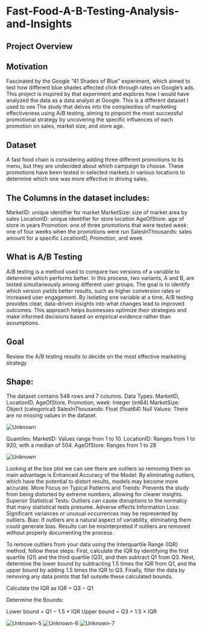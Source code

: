 # Fast-Food-A-B-Testing-Analysis-and-Insights

## Project Overview

## Motivation

Fascinated by the Google “41 Shades of Blue” experiment, which aimed to test how different blue shades affected click-through rates on Google’s ads. This project is inspired by that experiment and explores how I would have analyzed the data as a data analyst at Google. This is a different dataset I used to see The study that delves into the complexities of marketing effectiveness using A/B testing, aiming to pinpoint the most successful promotional strategy by uncovering the specific influences of each promotion on sales, market size, and store age.

## Dataset

A fast food chain is considering adding three different promotions to its menu, but they are undecided about which campaign to choose. These promotions have been tested in selected markets in various locations to determine which one was more effective in driving sales.

## The Columns in the dataset includes:

MarketID: unique identifier for market
MarketSize: size of market area by sales
LocationID: unique identifier for store location
AgeOfStore: age of store in years
Promotion: one of three promotions that were tested
week: one of four weeks when the promotions were run
SalesInThousands: sales amount for a specific LocationID, Promotion, and week


## What is A/B Testing

A/B testing is a method used to compare two versions of a variable to determine which performs better. In this process, two variants, A and B, are tested simultaneously among different user groups. The goal is to identify which version yields better results, such as higher conversion rates or increased user engagement. By isolating one variable at a time, A/B testing provides clear, data-driven insights into what changes lead to improved outcomes. This approach helps businesses optimize their strategies and make informed decisions based on empirical evidence rather than assumptions.



## Goal

Review the A/B testing results to decide on the most effective marketing strategy

 ## Shape:

The dataset contains 548 rows and 7 columns. Data Types: MarketID, LocationID, AgeOfStore, Promotion, week: Integer (int64) MarketSize: Object (categorical) SalesInThousands: Float (float64) Null Values: There are no missing values in the dataset. 


![Unknown](https://github.com/user-attachments/assets/582de6c4-94e2-4d42-a027-2e0862ca0a39)

Quantiles: MarketID: Values range from 1 to 10. LocationID: Ranges from 1 to 920, with a median of 504. AgeOfStore: Ranges from 1 to 28


![Unknown](https://github.com/user-attachments/assets/759f9922-217f-41fa-8e57-81f6942befd2)

Looking at the box plot we can see there are outliers so removing them so main advantage is Enhanced Accuracy of the Model: By eliminating outliers, which have the potential to distort results, models may become more accurate. More Focus on Typical Patterns and Trends: Prevents the study from being distorted by extreme numbers, allowing for clearer insights. Superior Statistical Tests: Outliers can cause disruptions to the normalcy that many statistical tests presume. Adverse effects Information Loss: Significant variances or unusual occurrences may be represented by outliers. Bias: If outliers are a natural aspect of variability, eliminating them could generate bias. Results can be misinterpreted if outliers are removed without properly documenting the process.

To remove outliers from your data using the Interquartile Range (IQR) method, follow these steps: First, calculate the IQR by identifying the first quartile (Q1) and the third quartile (Q3), and then subtract Q1 from Q3. Next, determine the lower bound by subtracting 1.5 times the IQR from Q1, and the upper bound by adding 1.5 times the IQR to Q3. Finally, filter the data by removing any data points that fall outside these calculated bounds.


Calculate the IQR as IQR = Q3 − Q1

Determine the Bounds:

Lower bound = Q1 − 1.5 × IQR Upper bound = Q3 + 1.5 × IQR



![Unknown-5](https://github.com/user-attachments/assets/b370a811-9d23-4c78-8f75-1b5d90c846a5)
![Unknown-6](https://github.com/user-attachments/assets/7fef51de-b25e-4f84-a7eb-de482f8166b8)
![Unknown-7](https://github.com/user-attachments/assets/db2a8927-0a4c-46bd-9a2b-8f0416b5fcbc)

